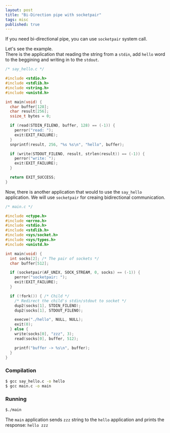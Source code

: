 ```yaml
---
layout: post
title: "Bi-Direction pipe with socketpair"
tags: misc
published: true
---
```


If you need bi-directional pipe, you can use `socketpair` system call.

Let's see the example.  
There is the application that reading the string from a `stdin`, add `hello` word to the beggining and writing in to the `stdout`.
```c
/* say_hello.c */

#include <stdio.h>
#include <stdlib.h>
#include <string.h>
#include <unistd.h>

int main(void) {
  char buffer[128];
  char result[256];
  ssize_t bytes = 0;

  if (read(STDIN_FILENO, buffer, 128) == (-1)) {
    perror("read: ");
    exit(EXIT_FAILURE);
  }
  snprintf(result, 256, "%s %s\n", "hello", buffer);

  if (write(STDOUT_FILENO, result, strlen(result)) == (-1)) {
    perror("write: ");
    exit(EXIT_FAILURE);
  }

  return EXIT_SUCCESS;
}

```  

Now, there is another application that would to use the `say_hello` application. We will use `socketpair` for creaing bidirectional communication.
```c
/* main.c */

#include <ctype.h>
#include <errno.h>
#include <stdio.h>
#include <stdlib.h>
#include <sys/socket.h>
#include <sys/types.h>
#include <unistd.h>

int main(void) {
  int socks[2]; /* The pair of sockets */
  char buffer[512];

  if (socketpair(AF_UNIX, SOCK_STREAM, 0, socks) == (-1)) {
    perror("socketpair: ");
    exit(EXIT_FAILURE);
  }

  if (!fork()) { /* Child */
    /* Redirect the child's stdin/stdout to socket */
    dup2(socks[1], STDIN_FILENO);
    dup2(socks[1], STDOUT_FILENO);

    execve("./hello", NULL, NULL);
    exit(0);
  } else {
    write(socks[0], "zzz", 3);
    read(socks[0], buffer, 512);

    printf("buffer -> %s\n", buffer);
  }
}

```
### Compilation
```bash
$ gcc say_hello.c -o hello
$ gcc main.c -o main
```
### Running
```bash
$./main
```
The `main` application sends `zzz` string to the `hello` application and prints the response: `hello zzz`  
